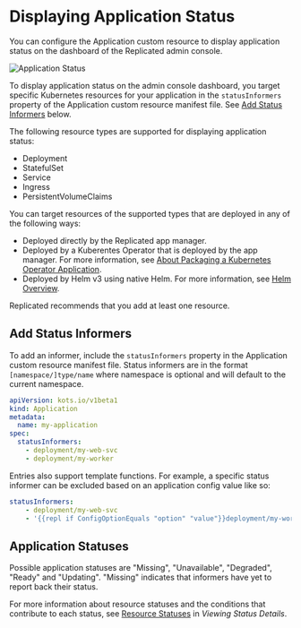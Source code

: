 # Displaying Application Status

You can configure the Application custom resource to display application status on the dashboard of the Replicated admin console.

![Application Status](/images/kotsadm-dashboard-appstatus.png)

To display application status on the admin console dashboard, you target specific Kubernetes resources for your application in the `statusInformers` property of the Application custom resource manifest file. See [Add Status Informers](#add-status-informers) below.

The following resource types are supported for displaying application status:

* Deployment
* StatefulSet
* Service
* Ingress
* PersistentVolumeClaims

You can target resources of the supported types that are deployed in any of the following ways:

* Deployed directly by the Replicated app manager.
* Deployed by a Kuberentes Operator that is deployed by the app manager. For more information, see [About Packaging a Kubernetes Operator Application](operator-packaging-about).
* Deployed by Helm v3 using native Helm. For more information, see [Helm Overview](helm-overview).

Replicated recommends that you add at least one resource.

## Add Status Informers

To add an informer, include the `statusInformers` property in the Application custom resource manifest file.
Status informers are in the format `[namespace/]type/name` where namespace is optional and will default to the current namespace.

```yaml
apiVersion: kots.io/v1beta1
kind: Application
metadata:
  name: my-application
spec:
  statusInformers:
    - deployment/my-web-svc
    - deployment/my-worker
```

Entries also support template functions.
For example, a specific status informer can be excluded based on an application config value like so:

```yaml
statusInformers:
    - deployment/my-web-svc
    - '{{repl if ConfigOptionEquals "option" "value"}}deployment/my-worker{{repl else}}{{repl end}}'
```

## Application Statuses

Possible application statuses are "Missing", "Unavailable", "Degraded", "Ready" and "Updating". "Missing" indicates that informers have yet to report back their status.

For more information about resource statuses and the conditions that contribute to each status, see [Resource Statuses](../enterprise/status-viewing-details#resource-statuses) in _Viewing Status Details_.
